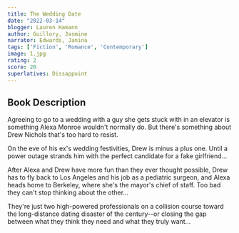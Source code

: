 ```yaml
---
title: The Wedding Date
date: "2022-03-14"
blogger: Lauren Hamann
author: Guillory, Jasmine
narrator: Edwards, Janina
tags: ['Fiction', 'Romance', 'Contemporary']
image: 1.jpg
rating: 2
score: 20
superlatives: Dissappoint
---
```



## Book Description

Agreeing to go to a wedding with a guy she gets stuck with in an elevator is something Alexa Monroe wouldn't normally do. But there's something about Drew Nichols that's too hard to resist.

On the eve of his ex's wedding festivities, Drew is minus a plus one. Until a power outage strands him with the perfect candidate for a fake girlfriend...

After Alexa and Drew have more fun than they ever thought possible, Drew has to fly back to Los Angeles and his job as a pediatric surgeon, and Alexa heads home to Berkeley, where she's the mayor's chief of staff. Too bad they can't stop thinking about the other...

They're just two high-powered professionals on a collision course toward the long-distance dating disaster of the century--or closing the gap between what they think they need and what they truly want...